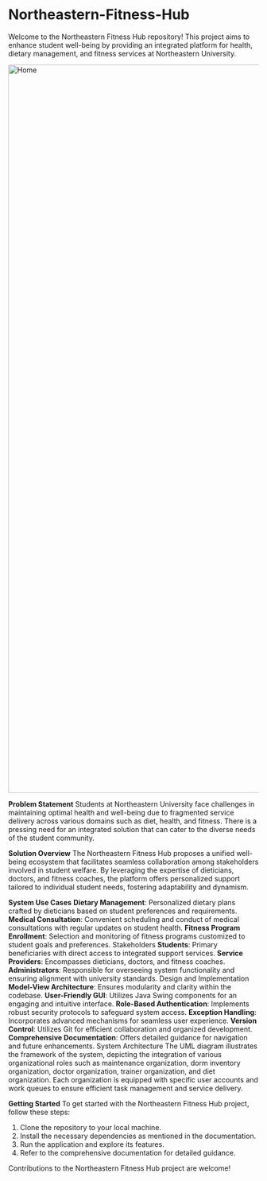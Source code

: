 # Northeastern-Fitness-Hub

Welcome to the Northeastern Fitness Hub repository! This project aims to enhance student well-being by providing an integrated platform for health, dietary management, and fitness services at Northeastern University.

<img width="1466" alt="Home" src="https://github.com/Home.png">

**Problem Statement**
Students at Northeastern University face challenges in maintaining optimal health and well-being due to fragmented service delivery across various domains such as diet, health, and fitness. There is a pressing need for an integrated solution that can cater to the diverse needs of the student community.

**Solution Overview**
The Northeastern Fitness Hub proposes a unified well-being ecosystem that facilitates seamless collaboration among stakeholders involved in student welfare. By leveraging the expertise of dieticians, doctors, and fitness coaches, the platform offers personalized support tailored to individual student needs, fostering adaptability and dynamism.

**System Use Cases**
**Dietary Management**: Personalized dietary plans crafted by dieticians based on student preferences and requirements.
**Medical Consultation**: Convenient scheduling and conduct of medical consultations with regular updates on student health.
**Fitness Program Enrollment**: Selection and monitoring of fitness programs customized to student goals and preferences.
Stakeholders
**Students**: Primary beneficiaries with direct access to integrated support services.
**Service Providers**: Encompasses dieticians, doctors, and fitness coaches.
**Administrators**: Responsible for overseeing system functionality and ensuring alignment with university standards.
Design and Implementation
**Model-View Architecture**: Ensures modularity and clarity within the codebase.
**User-Friendly GUI**: Utilizes Java Swing components for an engaging and intuitive interface.
**Role-Based Authentication**: Implements robust security protocols to safeguard system access.
**Exception Handling**: Incorporates advanced mechanisms for seamless user experience.
**Version Control**: Utilizes Git for efficient collaboration and organized development.
**Comprehensive Documentation**: Offers detailed guidance for navigation and future enhancements.
System Architecture
The UML diagram illustrates the framework of the system, depicting the integration of various organizational roles such as maintenance organization, dorm inventory organization, doctor organization, trainer organization, and diet organization. Each organization is equipped with specific user accounts and work queues to ensure efficient task management and service delivery.

**Getting Started**
To get started with the Northeastern Fitness Hub project, follow these steps:

1. Clone the repository to your local machine.
2. Install the necessary dependencies as mentioned in the documentation.
3. Run the application and explore its features.
4. Refer to the comprehensive documentation for detailed guidance.

Contributions to the Northeastern Fitness Hub project are welcome! 
